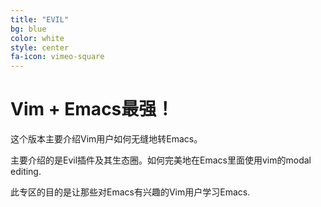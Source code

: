 ```yaml
---
title: "EVIL"
bg: blue
color: white
style: center
fa-icon: vimeo-square
---
```


# Vim + Emacs最强！

这个版本主要介绍Vim用户如何无缝地转Emacs。

主要介绍的是Evil插件及其生态圈。如何完美地在Emacs里面使用vim的modal editing.

此专区的目的是让那些对Emacs有兴趣的Vim用户学习Emacs.
